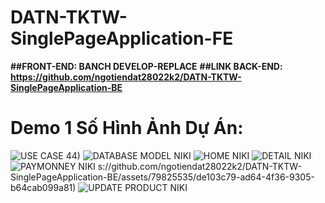 # DATN-TKTW-SinglePageApplication-FE
**##FRONT-END: BANCH DEVELOP-REPLACE**
**##LINK BACK-END: https://github.com/ngotiendat28022k2/DATN-TKTW-SinglePageApplication-BE**

# Demo 1 Số Hình Ảnh Dự Án:
![USE CASE](https://github.com/ngotiendat28022k2/DATN-TKTW-SinglePageApplication-BE/assets/79825535/4364f295-7272-424b-a345-ff765777bdce)
44)
![DATABASE MODEL NIKI](https://github.com/ngotiendat28022k2/DATN-TKTW-SinglePageApplication-BE/assets/79825535/3b4b3163-0b67-4554-b990-2d03cbfc04b3)
![HOME NIKI](https://github.com/ngotiendat28022k2/DATN-TKTW-SinglePageApplication-BE/assets/79825535/c660e653-bbac-4550-86cd-41aec661f3e8)
![DETAIL NIKI](https://github.com/ngotiendat28022k2/DATN-TKTW-SinglePageApplication-BE/assets/79825535/e75abcc1-e8a9-4001-a89f-5ed8e5d41bb6)
![PAYMONNEY NIKI](https://github.com/ngotiendat28022k2/DATN-TKTW-SinglePageApplication-BE/assets/79825535/f928d560-020e-424c-ac42-0f7f21767360)
s://github.com/ngotiendat28022k2/DATN-TKTW-SinglePageApplication-BE/assets/79825535/de103c79-ad64-4f36-9305-b64cab099a81)
![UPDATE PRODUCT NIKI](https://github.com/ngotiendat28022k2/DATN-TKTW-SinglePageApplication-BE/assets/79825535/6b561945-e40d-45e5-9666-8d98f63703b3)




